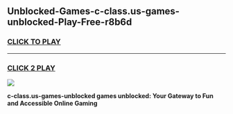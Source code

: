 
## Unblocked-Games-c-class.us-games-unblocked-Play-Free-r8b6d
<h3>
<a href="https://premium76.site?title=c-class.us-games-unblocked&ref=18A1">CLICK TO PLAY</a></h3>
<hr>

<h3>
<a href="https://premium76.site?title=c-class.us-games-unblocked&ref=18A1">CLICK 2 PLAY</a>
  
</h3>

<a href="https://premium76.site?title=c-class.us-games-unblocked&ref=18A1"><img src="https://clearcache.store/games.png"></a>


**c-class.us-games-unblocked games unblocked: Your Gateway to Fun and Accessible Online Gaming**
